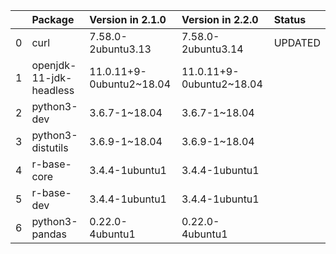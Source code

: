 |    | Package                 | Version in 2.1.0         | Version in 2.2.0         | Status   |
|---:|:------------------------|:-------------------------|:-------------------------|:---------|
|  0 | curl                    | 7.58.0-2ubuntu3.13       | 7.58.0-2ubuntu3.14       | UPDATED  |
|  1 | openjdk-11-jdk-headless | 11.0.11+9-0ubuntu2~18.04 | 11.0.11+9-0ubuntu2~18.04 |          |
|  2 | python3-dev             | 3.6.7-1~18.04            | 3.6.7-1~18.04            |          |
|  3 | python3-distutils       | 3.6.9-1~18.04            | 3.6.9-1~18.04            |          |
|  4 | r-base-core             | 3.4.4-1ubuntu1           | 3.4.4-1ubuntu1           |          |
|  5 | r-base-dev              | 3.4.4-1ubuntu1           | 3.4.4-1ubuntu1           |          |
|  6 | python3-pandas          | 0.22.0-4ubuntu1          | 0.22.0-4ubuntu1          |          |